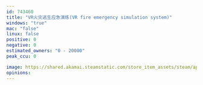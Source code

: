 ```yaml
---
id: 743460
title: "VR火灾逃生应急演练(VR fire emergency simulation system)"
windows: "true"
mac: "false"
linux: false
positive: 0
negative: 0
estimated_owners: "0 - 20000"
peak_ccu: 0

image: https://shared.akamai.steamstatic.com/store_item_assets/steam/apps/743460/header.jpg?t=1512563610
opinions:
---
```

